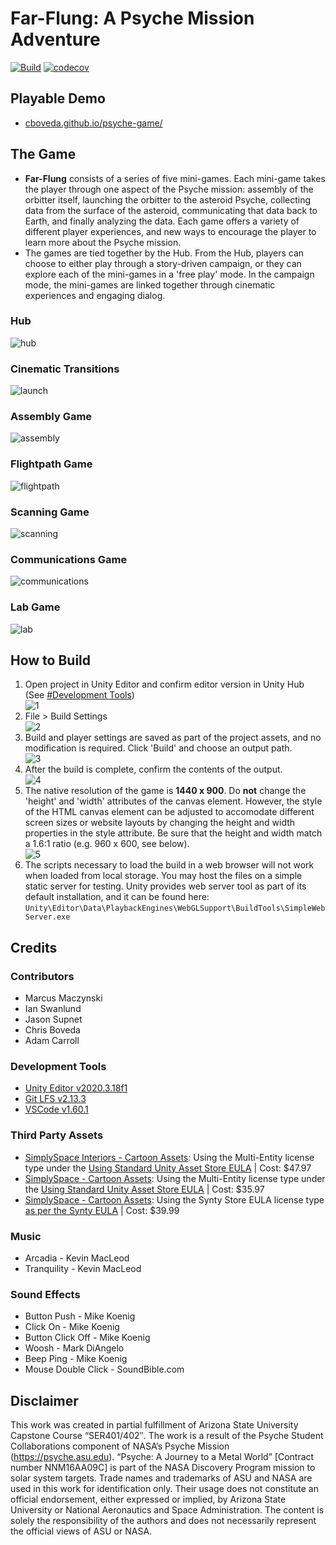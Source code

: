 # Far-Flung: A Psyche Mission Adventure

[![Build](https://github.com/cboveda/psyche-game/actions/workflows/main.yml/badge.svg)](https://github.com/cboveda/psyche-game/actions/workflows/main.yml)
[![codecov](https://codecov.io/gh/cboveda/psyche-game/branch/dev/graph/badge.svg?token=VODBNEAIG3)](https://codecov.io/gh/cboveda/psyche-game)

## Playable Demo

- [cboveda.github.io/psyche-game/](https://cboveda.github.io/psyche-game/)

## The Game

- **Far-Flung** consists of a series of five mini-games. Each mini-game takes the player through one aspect of the Psyche mission: assembly of the orbitter itself, launching the orbitter to the asteroid Psyche, collecting data from the surface of the asteroid, communicating that data back to Earth, and finally analyzing the data. Each game offers a variety of different player experiences, and new ways to encourage the player to learn more about the Psyche mission.
- The games are tied together by the Hub. From the Hub, players can choose to either play through a story-driven campaign, or they can explore each of the mini-games in a 'free play' mode. In the campaign mode, the mini-games are linked together through cinematic experiences and engaging dialog.

### Hub

![hub](/img/demo1.gif)

### Cinematic Transitions

![launch](/img/demo3.gif)

### Assembly Game

![assembly](/img/demo2.gif)

### Flightpath Game

![flightpath](/img/demo4.gif)

### Scanning Game

![scanning](/img/demo5.gif)

### Communications Game

![communications](/img/demo6.gif)

### Lab Game

![lab](/img/demo7.gif)

## How to Build

1) Open project in Unity Editor and confirm editor version in Unity Hub (See [#Development Tools](#development-tools))  
   ![1](/img/1.png)
2) File > Build Settings   
   ![2](/img/2.png)
3) Build and player settings are saved as part of the project assets, and no modification is required. Click 'Build' and choose an output path.  
   ![3](/img/3.png)  
4) After the build is complete, confirm the contents of the output.  
   ![4](/img/4.png)  
5) The native resolution of the game is **1440 x 900**. Do **not** change the 'height' and 'width' attributes of the canvas element. However, the style of the HTML canvas element can be adjusted to accomodate different screen sizes or website layouts by changing the height and width properties in the style attribute. Be sure that the height and width match a 1.6:1 ratio (e.g. 960 x 600, see below).  
   ![5](/img/5.png)  
6) The scripts necessary to load the build in a web browser will not work when loaded from local storage. You may host the files on a simple static server for testing. Unity provides web server tool as part of its default installation, and it can be found here: `Unity\Editor\Data\PlaybackEngines\WebGLSupport\BuildTools\SimpleWebServer.exe`

## Credits

### Contributors

- Marcus Maczynski
- Ian Swanlund
- Jason Supnet
- Chris Boveda
- Adam Carroll

### Development Tools

-  [Unity Editor v2020.3.18f1](https://unity3d.com/unity/qa/lts-releases)
-  [Git LFS v2.13.3](https://git-lfs.github.com/)
-  [VSCode v1.60.1](https://code.visualstudio.com/)

### Third Party Assets

-  [SimplySpace Interiors - Cartoon Assets](https://assetstore.unity.com/packages/3d/environments/sci-fi/simple-space-interiors-cartoon-assets-87964): Using the Multi-Entity license type under the [Using Standard Unity Asset Store EULA](https://unity3d.com/legal/as_terms?_gl=1*19fell3*_gcl_aw*R0NMLjE2MzQ0MDI3NzcuQ2p3S0NBanc4S21MQmhCOEVpd0FRYnFOb0lmX3VidkZTMmtSS3AxY25BMUFacUdjRl83NmRraEhyTjJlYi1pS2F1aS03U3lfV3c3MFNSb0NVRU1RQXZEX0J3RQ..&_ga=2.107343298.1186192561.1634328229-1057728314.1629309491&_gac=1.61557726.1634402777.CjwKCAjw8KmLBhB8EiwAQbqNoIf_ubvFS2kRKp1cnA1AZqGcF_76dkhHrN2eb-iKaui-7Sy_Ww70SRoCUEMQAvD_BwE) | Cost: $47.97
-  [SimplySpace - Cartoon Assets](https://assetstore.unity.com/packages/3d/vehicles/space/simple-space-cartoon-assets-82496): Using the Multi-Entity license type under the [Using Standard Unity Asset Store EULA](https://unity3d.com/legal/as_terms?_gl=1*19fell3*_gcl_aw*R0NMLjE2MzQ0MDI3NzcuQ2p3S0NBanc4S21MQmhCOEVpd0FRYnFOb0lmX3VidkZTMmtSS3AxY25BMUFacUdjRl83NmRraEhyTjJlYi1pS2F1aS03U3lfV3c3MFNSb0NVRU1RQXZEX0J3RQ..&_ga=2.107343298.1186192561.1634328229-1057728314.1629309491&_gac=1.61557726.1634402777.CjwKCAjw8KmLBhB8EiwAQbqNoIf_ubvFS2kRKp1cnA1AZqGcF_76dkhHrN2eb-iKaui-7Sy_Ww70SRoCUEMQAvD_BwE) | Cost: $35.97
-  [SimplySpace - Cartoon Assets](https://syntystore.com/products/polygon-office-pack): Using the Synty Store EULA license type [as per the Synty EULA](https://syntystore.com/pages/end-user-licence-agreement) | Cost: $39.99

### Music
  
- Arcadia - Kevin MacLeod
- Tranquility - Kevin MacLeod
  
### Sound Effects

- Button Push - Mike Koenig
- Click On - Mike Koenig
- Button Click Off - Mike Koenig
- Woosh - Mark DiAngelo
- Beep Ping - Mike Koenig
- Mouse Double Click - SoundBible.com

## Disclaimer

This work was created in partial fulfillment of Arizona State University Capstone Course “SER401/402″. The work is a result of the Psyche Student Collaborations component of NASA’s Psyche Mission (https://psyche.asu.edu). “Psyche: A Journey to a Metal World” [Contract number NNM16AA09C] is part of the NASA Discovery Program mission to solar system targets. Trade names and trademarks of ASU and NASA are used in this work for identification only. Their usage does not constitute an official endorsement, either expressed or implied, by Arizona State University or National Aeronautics and Space Administration. The content is solely the responsibility of the authors and does not necessarily represent the official views of ASU or NASA.


